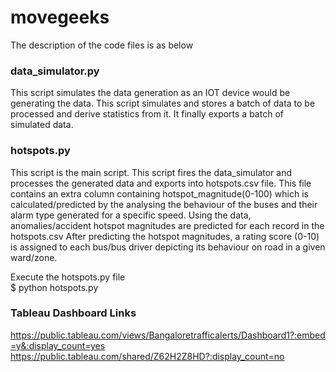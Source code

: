 # movegeeks
The description of the code files is as below
### data_simulator.py
This script simulates the data generation as an IOT device would be generating the data.
This script simulates and stores a batch of data to be processed and derive statistics from it. It finally exports a batch of simulated data.

### hotspots.py
This script is the main script. This script fires the data_simulator and processes the generated data and exports into hotspots.csv file. This file contains an extra column containing hotspot_magnitude(0-100) which is calculated/predicted by the analysing the behaviour of the buses and their alarm type generated for a specific speed. 
Using the data, anomalies/accident hotspot magnitudes are predicted for each record in the hotspots.csv
After predicting the hotspot magnitudes, a rating score (0-10) is assigned to each bus/bus driver depicting its behaviour on road in a given ward/zone.

Execute the hotspots.py file <br>
$ python hotspots.py

### Tableau Dashboard Links
https://public.tableau.com/views/Bangaloretrafficalerts/Dashboard1?:embed=y&:display_count=yes
https://public.tableau.com/shared/Z62H2Z8HD?:display_count=no
